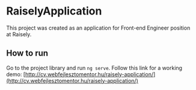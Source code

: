 # RaiselyApplication

This project was created as an application for Front-end Engineer position at Raisely. 

## How to run

Go to the project library and run `ng serve`. Follow this link for a working demo: [http://cv.webfejlesztomentor.hu/raisely-application/](http://cv.webfejlesztomentor.hu/raisely-application/)

